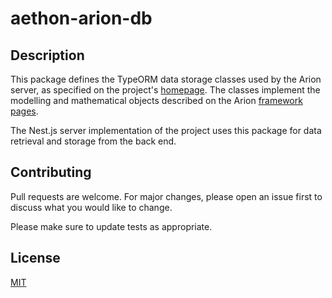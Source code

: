 # aethon-arion-db

## Description

This package defines the TypeORM data storage classes used by the Arion server, as specified on the project's [homepage](https://arion.aethon.sg/our-tools/aethon-arion-db/).  The classes implement the modelling and mathematical objects described on the Arion [framework pages](https://arion.aethon.sg/our-framework/).

The Nest.js server implementation of the project uses this package for data retrieval and storage from the back end.

## Contributing

Pull requests are welcome. For major changes, please open an issue first to discuss what you would like to change.

Please make sure to update tests as appropriate.

## License

[MIT](https://choosealicense.com/licenses/mit/)